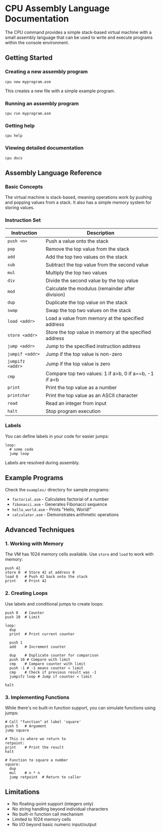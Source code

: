# CPU Assembly Language Documentation

The CPU command provides a simple stack-based virtual machine with a small assembly language that can be used to write and execute programs within the console environment.

## Getting Started

### Creating a new assembly program

```
cpu new myprogram.asm
```

This creates a new file with a simple example program.

### Running an assembly program

```
cpu run myprogram.asm
```

### Getting help

```
cpu help
```

### Viewing detailed documentation

```
cpu docs
```

## Assembly Language Reference

### Basic Concepts

The virtual machine is stack-based, meaning operations work by pushing and popping values from a stack. It also has a simple memory system for storing values.

### Instruction Set

| Instruction    | Description                                                  |
|----------------|--------------------------------------------------------------|
| `push <n>`     | Push a value onto the stack                                  |
| `pop`          | Remove the top value from the stack                          |
| `add`          | Add the top two values on the stack                          |
| `sub`          | Subtract the top value from the second value                 |
| `mul`          | Multiply the top two values                                  |
| `div`          | Divide the second value by the top value                     |
| `mod`          | Calculate the modulus (remainder after division)             |
| `dup`          | Duplicate the top value on the stack                         |
| `swap`         | Swap the top two values on the stack                         |
| `load <addr>`  | Load a value from memory at the specified address            |
| `store <addr>` | Store the top value in memory at the specified address       |
| `jump <addr>`  | Jump to the specified instruction address                    |
| `jumpif <addr>`| Jump if the top value is non-zero                            |
| `jumpifz <addr>`| Jump if the top value is zero                               |
| `cmp`          | Compare top two values: 1 if a>b, 0 if a==b, -1 if a<b       |
| `print`        | Print the top value as a number                              |
| `printchar`    | Print the top value as an ASCII character                    |
| `read`         | Read an integer from input                                   |
| `halt`         | Stop program execution                                       |

### Labels

You can define labels in your code for easier jumps:

```
loop:
  # some code
  jump loop
```

Labels are resolved during assembly.

## Example Programs

Check the `examples/` directory for sample programs:

- `factorial.asm` - Calculates factorial of a number
- `fibonacci.asm` - Generates Fibonacci sequence
- `hello_world.asm` - Prints "Hello, World!"
- `calculator.asm` - Demonstrates arithmetic operations

## Advanced Techniques

### 1. Working with Memory

The VM has 1024 memory cells available. Use `store` and `load` to work with memory:

```
push 42
store 0  # Store 42 at address 0
load 0   # Push 42 back onto the stack
print    # Print 42
```

### 2. Creating Loops

Use labels and conditional jumps to create loops:

```
push 0   # Counter
push 10  # Limit

loop:
  dup
  print  # Print current counter
  
  push 1
  add    # Increment counter
  
  dup    # Duplicate counter for comparison
  push 10 # Compare with limit
  cmp    # Compare counter with limit
  push -1 # -1 means counter < limit
  cmp    # Check if previous result was -1
  jumpifz loop # Jump if counter < limit
  
halt
```

### 3. Implementing Functions

While there's no built-in function support, you can simulate functions using jumps:

```
# Call "function" at label 'square'
push 5   # Argument
jump square

# This is where we return to
retpoint:
print    # Print the result
halt

# Function to square a number
square:
  dup
  mul    # n * n
  jump retpoint  # Return to caller
```

## Limitations

- No floating-point support (integers only)
- No string handling beyond individual characters
- No built-in function call mechanism
- Limited to 1024 memory cells
- No I/O beyond basic numeric input/output 
